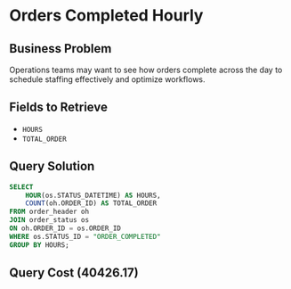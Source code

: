 # Orders Completed Hourly

## Business Problem
Operations teams may want to see how orders complete across the day to schedule staffing effectively and optimize workflows.


## Fields to Retrieve
- `HOURS` 
- `TOTAL_ORDER` 

## Query Solution
```sql
SELECT
    HOUR(os.STATUS_DATETIME) AS HOURS,
    COUNT(oh.ORDER_ID) AS TOTAL_ORDER
FROM order_header oh 
JOIN order_status os 
ON oh.ORDER_ID = os.ORDER_ID 
WHERE os.STATUS_ID = "ORDER_COMPLETED"
GROUP BY HOURS;
```

## Query Cost (40426.17)
